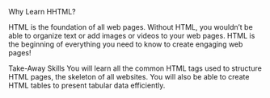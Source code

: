 Why Learn HHTML?

HTML is the foundation of all web pages. 
Without HTML, you wouldn’t be able to organize text or add images or videos to your web pages. 
HTML is the beginning of everything you need to know to create engaging web pages!

Take-Away Skills
You will learn all the common HTML tags used to structure HTML pages, the skeleton of all websites. 
You will also be able to create HTML tables to present tabular data efficiently.
